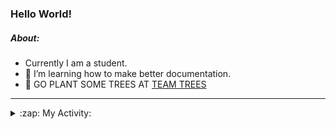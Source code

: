 ### Hello World!

##### About:
- Currently I am a student.
- 🌱 I’m learning how to make better documentation.
- 🌱 GO PLANT SOME TREES AT [TEAM TREES](https://teamtrees.org/)

---
<details>
  <summary>:zap: My Activity:</summary>
  
<!--START_SECTION:waka-->
![Code Time](http://img.shields.io/badge/Code%20Time-1%2C244%20hrs%2033%20mins-blue)

**I'm a Night 🦉** 

```text
🌞 Morning                2072 commits        ███░░░░░░░░░░░░░░░░░░░░░░   10.36 % 
🌆 Daytime                6708 commits        ████████░░░░░░░░░░░░░░░░░   33.56 % 
🌃 Evening                5751 commits        ███████░░░░░░░░░░░░░░░░░░   28.77 % 
🌙 Night                  5460 commits        ███████░░░░░░░░░░░░░░░░░░   27.31 % 
```
📅 **I'm Most Productive on Wednesday** 

```text
Monday                   2763 commits        ███░░░░░░░░░░░░░░░░░░░░░░   13.82 % 
Tuesday                  2746 commits        ███░░░░░░░░░░░░░░░░░░░░░░   13.74 % 
Wednesday                4714 commits        ██████░░░░░░░░░░░░░░░░░░░   23.58 % 
Thursday                 2644 commits        ███░░░░░░░░░░░░░░░░░░░░░░   13.23 % 
Friday                   2126 commits        ███░░░░░░░░░░░░░░░░░░░░░░   10.63 % 
Saturday                 1709 commits        ██░░░░░░░░░░░░░░░░░░░░░░░   08.55 % 
Sunday                   3289 commits        ████░░░░░░░░░░░░░░░░░░░░░   16.45 % 
```


📊 **This Week I Spent My Time On** 

```text
🔥 Editors: 
IntelliJ                 42 mins             ██████████████░░░░░░░░░░░   55.18 % 
VS Code                  34 mins             ███████████░░░░░░░░░░░░░░   44.82 % 

🐱‍💻 Projects: 
java-springboot-projects 42 mins             ██████████████░░░░░░░░░░░   55.18 % 
py-series                21 mins             ███████░░░░░░░░░░░░░░░░░░   28.13 % 
github-readme-youtube-car12 mins             ████░░░░░░░░░░░░░░░░░░░░░   16.67 % 
CSE224-Fundamentals-of-An0 secs              ░░░░░░░░░░░░░░░░░░░░░░░░░   00.01 % 
```


 Last Updated on 30/10/2023 10:11:42 UTC
<!--END_SECTION:waka-->
</details>
